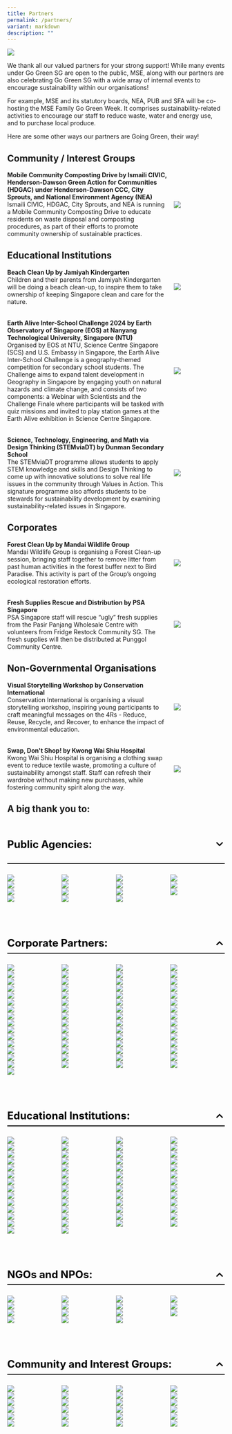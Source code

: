 ```yaml
---
title: Partners
permalink: /partners/
variant: markdown
description: ""
---
```

![](/images/banner-about-us.png)

We thank all our valued partners for your strong support! While many events under Go Green SG are open to the public, MSE, along with our partners are also celebrating Go Green SG with a wide array of internal events to encourage sustainability within our organisations!

For example, MSE and its statutory boards, NEA, PUB and SFA will be co-hosting the MSE Family Go Green Week. It comprises sustainability-related activities to encourage our staff to reduce waste, water and energy use, and to purchase local produce. 

Here are some other ways our partners are Going Green, their way!

## Community / Interest Groups

<style>
	.two-col {
		display: flex;
    flex-direction: column;
		gap: 2rem;
	
	}
	
	.two-col__item {
		display: flex;
		align-items: center;
		justify-content: space-between;
		flex-wrap: wrap;
		gap: 1rem;
	
	}
	
	.two-col__item__body {
		flex: 1 1 70%;
	
	}
	
	div.two-col__item__body p,
	div.two-col__item__body p.two-col__item__title {
		margin: 0;
	
	}
	
	.two-col__item__image {
	    flex: 1 1 20%;
	
	}
	
	.two-col__item__image img {
		max-width: 100px;
    margin-right: 0;
	
	}
	
	@media (max-width: 576px) {
		.two-col__item__body {
			flex: 1 1 100%;
	
		}
	
		.two-col__item__image {
			order: -1;
	
		}
	
		.two-col__item__image img {
			margin: auto;
		}
	
	}
	
</style>

<div class="two-col">
		<div class="two-col__item">
		<div class="two-col__item__body">
			<p class="two-col__item__title"><strong>Mobile Community Composting Drive by Ismaili CIVIC, Henderson-Dawson Green Action for Communities (HDGAC) under Henderson-Dawson CCC, City Sprouts, and National Environment Agency (NEA)</strong></p>
			<p>Ismaili CIVIC, HDGAC, City Sprouts, and NEA is running a Mobile Community Composting Drive to educate residents on waste disposal and composting procedures, as part of their efforts to promote community ownership of sustainable practices.</p>
		</div>
		<div class="two-col__item__image">
			<img src="/images/Our_Partners_2024/Community_and_Interest_Groups/Ismaili_CIVIC.png">
		</div>
	</div>
</div>

## Educational Institutions

<div class="two-col">
		<div class="two-col__item">
		<div class="two-col__item__body">
			<p class="two-col__item__title"><strong>Beach Clean Up by Jamiyah Kindergarten</strong></p>
			<p>Children and their parents from Jamiyah Kindergarten will be doing a beach clean-up, to inspire them to take ownership of keeping Singapore clean and care for the nature.</p>
		</div>
		<div class="two-col__item__image">
			<img src="/images/Our_Partners_2024/Educational_Institutions/Jamiyah_Kindergarten.png">
		</div>
	</div>
	<div class="two-col__item">
		<div class="two-col__item__body">
			<p class="two-col__item__title"><strong>Earth Alive Inter-School Challenge 2024 by Earth Observatory of Singapore (EOS) at Nanyang Technological University, Singapore (NTU)</strong></p>
			<p>Organised by EOS at NTU, Science Centre Singapore (SCS) and U.S. Embassy in Singapore, the Earth Alive Inter-School Challenge is a geography-themed competition for secondary school students. The Challenge aims to expand talent development in Geography in Singapore by engaging youth on natural hazards and climate change, and consists of two components: a Webinar with Scientists and the Challenge Finale where participants will be tasked with quiz missions and invited to play station games at the Earth Alive exhibition in Science Centre Singapore.</p>
		</div>
		<div class="two-col__item__image">
			<img src="/images/Our_Partners_2024/Educational_Institutions/Nanyang_Technological_University_Earth_Observatory_Singapore.png">
		</div>
	</div>
	<div class="two-col__item">
		<div class="two-col__item__body">
			<p class="two-col__item__title"><strong>Science, Technology, Engineering, and Math via Design Thinking (STEMviaDT) by Dunman Secondary School</strong></p>
			<p>The STEMviaDT programme allows students to apply STEM knowledge and skills and Design Thinking to come up with innovative solutions to solve real life issues in the community through Values in Action. This signature programme also affords students to be stewards for sustainability development by examining sustainability-related issues in Singapore.</p>
		</div>
		<div class="two-col__item__image">
			<img src="/images/Our_Partners_2024/Educational_Institutions/Dunman_Sec_Logo.png">
		</div>
	</div>	
</div>
	
## Corporates
<div class="two-col">
	<div class="two-col__item">
		<div class="two-col__item__body">
			<p class="two-col__item__title"><strong>Forest Clean Up by Mandai Wildlife Group</strong></p>
			<p>Mandai Wildlife Group is organising a Forest Clean-up session, bringing staff together to remove litter from past human activities in the forest buffer next to Bird Paradise. This activity is part of the Group’s ongoing ecological restoration efforts.</p>
		</div>
		<div class="two-col__item__image">
			<img src="/images/Our_Partners_2024/Corporates/Mandai_Wildlife_Group.png">
		</div>
	</div>
	<div class="two-col__item">
		<div class="two-col__item__body">
			<p class="two-col__item__title"><strong>Fresh Supplies Rescue and Distribution by PSA Singapore</strong></p>
			<p>PSA Singapore staff will rescue “ugly” fresh supplies from the Pasir Panjang Wholesale Centre with volunteers from Fridge Restock Community SG. The fresh supplies will then be distributed at Punggol Community Centre.</p>
		</div>
		<div class="two-col__item__image">
			<img src="/images/Our%20Partners/Corporate/psa%20corporation.png">
</div>
	</div>
</div>

## Non-Governmental Organisations
<div class="two-col">
	<div class="two-col__item">
		<div class="two-col__item__body">
			<p class="two-col__item__title"><strong>Visual Storytelling Workshop by Conservation International</strong></p>
			<p>Conservation International is organising a visual storytelling workshop, inspiring young participants to craft meaningful messages on the 4Rs - Reduce, Reuse, Recycle, and Recover, to enhance the impact of environmental education.</p>
		</div>
		<div class="two-col__item__image">
			<img src="/images/Our_Partners_2024/NGOs_and_NPOs/Conservation_International.png">
		</div>
	</div>
	<div class="two-col__item">
		<div class="two-col__item__body">
			<p class="two-col__item__title"><strong>Swap, Don't Shop! by Kwong Wai Shiu Hospital</strong></p>
			<p>Kwong Wai Shiu Hospital is organising a clothing swap event to reduce textile waste, promoting a culture of sustainability amongst staff. Staff can refresh their wardrobe without making new purchases, while fostering community spirit along the way.</p>
		</div>
		<div class="two-col__item__image">
			<img src="/images/Our_Partners_2024/NGOs_and_NPOs/Kwong_Wai_Shiu_Hospital.png">
</div>
	</div></div>


## A big thank you to:

<style>

.accordion {

margin-bottom: 1.5rem;

}

.accordion .row {
display: grid;
grid-template-columns: repeat(4, 1fr);
/* gap: .5rem; */
margin: 0;

}

.accordion .row .col {
width: 100%;

}

.accordion > .bp-accordion-header {
background-color: transparent;
padding-bottom: .5rem;
border-bottom: 2px solid black;
font-size: 24px;

}

.bp-accordion-body {
margin-bottom: 5rem;

}

.accordion > .bp-accordion-header:hover {
background-color: transparent;

}

.accordion > .bp-accordion-header > .bp-accordion-button {
display: block;
width: 100%;
text-decoration: none;
margin: 0;
color: black;

}

.bp-accordion-button::before {
content: "";

}

.bp-accordion-button.sgds-icon-plus {
content: "";

}

.bp-accordion-button.sgds-icon-minus {
content: "";

}

.bp-accordion-button-wrapper {
display: flex;
justify-content: space-between;
align-items: center;

}

.arrow-icon {
transition: all .5s;
transform: rotate(180deg);

}

.accordion:first-child .arrow-icon {
transform: rotate(0);

}

.bp-accordion-header:has( > .bp-accordion-button.sgds-icon-plus) .arrow-icon {
transform: rotate(180deg);

}

.bp-accordion-header:has( > .bp-accordion-button.sgds-icon-minus) .arrow-icon {
transform: rotate(0);

}

</style>

<div class="accordion-container">
<div class="accordion">
<h3 class="bp-accordion-header">
<a class="bp-accordion-button">
<div class="bp-accordion-button-wrapper">
<span>Public Agencies:</span>

<svg class="arrow-icon" xmlns="http://www.w3.org/2000/svg" width="24" height="24" viewBox="0 0 24 24"><g id="feArrowDown0" fill="none" fill-rule="evenodd" stroke="none" stroke-width="1"><g id="feArrowDown1" fill="currentColor"><path id="feArrowDown2" d="m6 7l6 6l6-6l2 2l-8 8l-8-8z"></path></g></g></svg>
</div>
</a>
</h3>

<div class="bp-accordion-body">
<div class="row">
<div class="col is-one-quarter">
<img src="/images/Our_Partners_2024/Public_Agencies/Active_Health.png">
</div>

<div class="col is-one-quarter">
<img src="/images/Our_Partners_2024/Public_Agencies/Housing_Development_Board.png">
</div>

<div class="col is-one-quarter">
<img src="/images/Our_Partners_2024/Public_Agencies/JTC_Corporation.png">
</div>

<div class="col is-one-quarter">
<img src="/images/Our_Partners_2024/Public_Agencies/Land_Transport_Authority.png">
</div>

<div class="col is-one-quarter">
<img src="/images/Our_Partners_2024/Public_Agencies/Maritime_and_Port_Authority_of_Singapore.png">
</div>

<div class="col is-one-quarter">
<img src="/images/Our_Partners_2024/Public_Agencies/National_Environment_Agency.png">
</div>

<div class="col is-one-quarter">
<img src="/images/Our_Partners_2024/Public_Agencies/National_Library_Board.png">
</div>
	
<div class="col is-one-quarter">
<img src="/images/Our_Partners_2024/Public_Agencies/National_Water_Agency_PUB.png">
</div>

<div class="col is-one-quarter">
<img src="/images/Our_Partners_2024/Public_Agencies/NParks.png">
</div>

<div class="col is-one-quarter">
<img src="/images/Our_Partners_2024/Public_Agencies/Peoples_Association.png">
</div>

<div class="col is-one-quarter">
<img src="/images/Our_Partners_2024/Public_Agencies/Science_Centre_Board.png">
</div>

<div class="col is-one-quarter">
<img src="/images/Our_Partners_2024/Public_Agencies/Sentosa_Development_Corporation.png">
</div>

<div class="col is-one-quarter">
<img src="/images/Our_Partners_2024/Public_Agencies/Singapore_Food_Agency.png">
</div>

<div class="col is-one-quarter">
<img src="/images/Our_Partners_2024/Public_Agencies/Tanjong_Pagar_Town_Council.png">
</div>

<div class="col is-one-quarter">
<img src="/images/Our_Partners_2024/Public_Agencies/Urban_Redevelopment_Authority.png">
</div>
</div>
</div>
</div>
<div class="accordion">
<h3 class="bp-accordion-header">
<a class="bp-accordion-button">
<div class="bp-accordion-button-wrapper">
<span>Corporate Partners:</span>
<svg class="arrow-icon" xmlns="http://www.w3.org/2000/svg" width="24" height="24" viewBox="0 0 24 24"><g id="feArrowDown0" fill="none" fill-rule="evenodd" stroke="none" stroke-width="1"><g id="feArrowDown1" fill="currentColor"><path id="feArrowDown2" d="m6 7l6 6l6-6l2 2l-8 8l-8-8z"></path></g></g></svg>
</div>
</a>
</h3>
<div class="bp-accordion-body">
<div class="row">
<div class="col is-one-quarter">
<img src="/images/Our_Partners_2024/Corporates/Apeiron_Bioenergy.png">
</div>


<div class="col is-one-quarter">
<img src="/images/Our_Partners_2024/Corporates/Blue_Ocean_Aquaculture_Technology_Pte_Ltd.png">
</div>

<div class="col is-one-quarter">
<img src="/images/Our_Partners_2024/Corporates/CapitaLand_Development.png">
</div>

<div class="col is-one-quarter">
<img src="/images/Our_Partners_2024/Corporates/Castlery_Pte_Ltd.png">
</div>

<div class="col is-one-quarter">
<img src="/images/Our_Partners_2024/Corporates/CDG_ENGIE.png">
</div>

<div class="col is-one-quarter">
<img src="/images/Our_Partners_2024/Corporates/Changi_Airport_Group.png">
</div>

<div class="col is-one-quarter">
<img src="/images/Our_Partners_2024/Corporates/City_Developments_Limited.png">
</div>

<div class="col is-one-quarter">
<img src="/images/Our_Partners_2024/Corporates/City_Sprouts.png">
</div>

<div class="col is-one-quarter">
<img src="/images/Our_Partners_2024/Corporates/conutink_pte_ltd.png">
</div>

<div class="col is-one-quarter">
<img src="/images/Our_Partners_2024/Corporates/D_Arts.png">
</div>

<div class="col is-one-quarter">
<img src="/images/Our_Partners_2024/Corporates/D2Lsg.jpg">
</div>

<div class="col is-one-quarter">
<img src="/images/Our_Partners_2024/Corporates/Ecomore.png">
</div>

<div class="col is-one-quarter">
<img src="/images/Our_Partners_2024/Corporates/Ecosami.png">
</div>

<div class="col is-one-quarter">
<img src="/images/Our_Partners_2024/Corporates/Edible_Garden_City.png">
</div>

<div class="col is-one-quarter">
<img src="/images/Our_Partners_2024/Corporates/Gardens_by_the_Bay.png">
</div>

<div class="col is-one-quarter">
<img src="/images/Our_Partners_2024/Corporates/GINLEE_Studio.png">
</div>

<div class="col is-one-quarter">
<img src="/images/Our_Partners_2024/Corporates/Gojek.png">
</div>

<div class="col is-one-quarter">
<img src="/images/Our_Partners_2024/Corporates/Green_In_Future.png">
</div>

<div class="col is-one-quarter">
<img src="/images/Our_Partners_2024/Corporates/green_sproutz_singapore.png">
</div>

<div class="col is-one-quarter">
<img src="/images/Our_Partners_2024/Corporates/Hidden_SG.png">
</div>

<div class="col is-one-quarter">
<img src="/images/Our_Partners_2024/Corporates/Institute_of_Mental_Health.png">
</div>

<div class="col is-one-quarter">
<img src="/images/Our_Partners_2024/Corporates/invosystems_solutions_pte_ltd.png">
</div>

<div class="col is-one-quarter">
<img src="/images/Our_Partners_2024/Corporates/ION_Orchard.png">
</div>

<div class="col is-one-quarter">
<img src="/images/Our_Partners_2024/Corporates/Lazarus_Sea_Sports_Centre.png">
</div>

<div class="col is-one-quarter">
<img src="/images/Our_Partners_2024/Corporates/Life_Architech_Pte_Ltd.png">
</div>

<div class="col is-one-quarter">
<img src="/images/Our_Partners_2024/Corporates/Magorium.png">
</div>

<div class="col is-one-quarter">
<img src="/images/Our_Partners_2024/Corporates/Mandai_Wildlife_Group.png">
</div>

<div class="col is-one-quarter">
<img src="/images/Our_Partners_2024/Corporates/Marina_Bay_Sands.png">
</div>

<div class="col is-one-quarter">
<img src="/images/Our_Partners_2024/Corporates/Metta_Welfare_Association.png">
</div>

<div class="col is-one-quarter">
<img src="/images/Our_Partners_2024/Corporates/Micron_Semiconductor_Asia_Pte_Ltd.png">
</div>

<div class="col is-one-quarter">
<img src="/images/Our_Partners_2024/Corporates/Mount_Faber_Leisure_Group_Pte_Ltd.png">
</div>

<div class="col is-one-quarter">
<img src="/images/Our_Partners_2024/Corporates/OCBC_Bank.png">
</div>

<div class="col is-one-quarter">
<img src="/images/Our_Partners_2024/Corporates/OCERA_Games.png">
</div>

<div class="col is-one-quarter">
<img src="/images/Our_Partners_2024/Corporates/Otolith_Enrichment.png">
</div>

<div class="col is-one-quarter">
<img src="/images/Our_Partners_2024/Corporates/pass_it_on_elab_pte_ltd.png">
</div>

<div class="col is-one-quarter">
<img src="/images/Our_Partners_2024/Corporates/Play_Beyond_Private_Limited.png">
</div>

<div class="col is-one-quarter">
<img src="/images/Our_Partners_2024/Corporates/PSA_Singapore.png">
</div>

<div class="col is-one-quarter">
<img src="/images/Our_Partners_2024/Corporates/Razer_Asia_Pacific_Pte_Ltd.png">
</div>

<div class="col is-one-quarter">
<img src="/images/Our_Partners_2024/Corporates/Reebelo_Singapore.png">
</div>

<div class="col is-one-quarter">
<img src="/images/Our_Partners_2024/Corporates/Resorts_World_Sentosa.png">
</div>

<div class="col is-one-quarter">
<img src="/images/Our_Partners_2024/Corporates/Resorts_World_Sentosa_Singapore_SEAA.png">
</div>

<div class="col is-one-quarter">
<img src="/images/Our_Partners_2024/Corporates/Schneider_Electric.png">
</div>

<div class="col is-one-quarter">
<img src="/images/Our_Partners_2024/Corporates/Sembcorp.png">
</div>

<div class="col is-one-quarter">
<img src="/images/Our_Partners_2024/Corporates/Semula.png">
</div>

<div class="col is-one-quarter">
<img src="/images/Our_Partners_2024/Corporates/Shangri_la_Singapore.png">
</div>

<div class="col is-one-quarter">
<img src="/images/Our_Partners_2024/Corporates/susGain.png">
</div>

<div class="col is-one-quarter">
<img src="/images/Our_Partners_2024/Corporates/Soft_Toy_Hospital.png">
</div>

<div class="col is-one-quarter">
<img src="/images/Our_Partners_2024/Corporates/Sustenir_Agriculture_Singapore_Pte_Ltd.png">
</div>

<div class="col is-one-quarter">
<img src="/images/Our_Partners_2024/Corporates/The_Circular_Classroom.png">
</div>

<div class="col is-one-quarter">
<img src="/images/Our_Partners_2024/Corporates/The_Fullerton_Hotel_Singapore.png">
</div>

<div class="col is-one-quarter">
<img src="/images/Our_Partners_2024/Corporates/The_Rainbow_Artisan.png">
</div>

<div class="col is-one-quarter">
<img src="/images/Our_Partners_2024/Corporates/The_Transmutation_Principle.png">
</div>

<div class="col is-one-quarter">
<img src="/images/Our_Partners_2024/Corporates/The_Untamed_Paths.png">
</div>

<div class="col is-one-quarter">
<img src="/images/Our_Partners_2024/Corporates/Tribe_Pte_Ltd.png">
</div>

<div class="col is-one-quarter">
<img src="/images/Our_Partners_2024/Corporates/Urban_Green_Dot_Pte_Ltd.png">
</div>

<div class="col is-one-quarter">
<img src="/images/Our_Partners_2024/Corporates/Verizon_Communications_Singapore_Pte_Ltd.png">
</div>

<div class="col is-one-quarter">
<img src="/images/Our_Partners_2024/Corporates/Vidacity.png">
</div>
	
<div class="col is-one-quarter">
<img src="/images/Our_Partners_2024/Corporates/Vintagewknd.png">
</div>

<div class="col is-one-quarter">
<img src="/images/Our_Partners_2024/Corporates/WermTech_Asia_Pte_Ltd.png">
</div>

<div class="col is-one-quarter">
<img src="/images/Our_Partners_2024/Corporates/Young_Nautilus.png">
</div>

<div class="col is-one-quarter">
<img src="/images/Our_Partners_2024/Corporates/YTL_PowerSeraya.png">
</div>

</div>
</div>
</div>
<div class="accordion">
<h3 class="bp-accordion-header">
<a class="bp-accordion-button">
<div class="bp-accordion-button-wrapper">
<span>Educational Institutions:</span>
<svg class="arrow-icon" xmlns="http://www.w3.org/2000/svg" width="24" height="24" viewBox="0 0 24 24"><g id="feArrowDown0" fill="none" fill-rule="evenodd" stroke="none" stroke-width="1"><g id="feArrowDown1" fill="currentColor"><path id="feArrowDown2" d="m6 7l6 6l6-6l2 2l-8 8l-8-8z"></path></g></g></svg>
</div>
</a>
</h3>
<div class="bp-accordion-body">
<div class="row">

<div class="col is-one-quarter">
<img src="/images/Our_Partners_2024/Educational_Institutions/anglo_chinese_school_primary.png">
</div>

<div class="col is-one-quarter">
<img src="/images/Our_Partners_2024/Educational_Institutions/Sustainable_Learning_Lab.png">
</div>

<div class="col is-one-quarter">
<img src="/images/Our_Partners_2024/Educational_Institutions/Skool4kidz_Pte_Ltd.png">
</div>

<div class="col is-one-quarter">
<img src="/images/Our_Partners_2024/Educational_Institutions/River_Valley_Primary_School.jpg">
</div>

<div class="col is-one-quarter">
<img src="/images/Our_Partners_2024/Educational_Institutions/National_Junior_College.png">
</div>

<div class="col is-one-quarter">
<img src="/images/Our_Partners_2024/Educational_Institutions/Singapore_University_of_Social_Sciences.jpg">
</div>

<div class="col is-one-quarter">
<img src="/images/Our_Partners_2024/Educational_Institutions/Republic_Polytechnic.png">
</div>

<div class="col is-one-quarter">
<img src="/images/Our_Partners_2024/Educational_Institutions/National_University_of_Singapore_Sustainable_Tropical_Data_Centre_Testbed.png">
</div>

<div class="col is-one-quarter">
<img src="/images/Our_Partners_2024/Educational_Institutions/St_Margarets_School_Primary.png">
</div>

<div class="col is-one-quarter">
<img src="/images/Our_Partners_2024/Educational_Institutions/Yuan_Ching_Secondary_School.png">
</div>

<div class="col is-one-quarter">
<img src="/images/Our_Partners_2024/Educational_Institutions/Yishun_Secondary_School.jpg">
</div>

<div class="col is-one-quarter">
<img src="/images/Our_Partners_2024/Educational_Institutions/moe_kindergarten.jpg">
</div>

<div class="col is-one-quarter">
<img src="/images/Our_Partners_2024/Educational_Institutions/West_Spring_Primary_School.jpg">
</div>

<div class="col is-one-quarter">
<img src="/images/Our_Partners_2024/Educational_Institutions/Valour_Primary_School.png">
</div>

<div class="col is-one-quarter">
<img src="/images/Our_Partners_2024/Educational_Institutions/The_Little_Skool_House_Downtown_East.png">
</div>

<div class="col is-one-quarter">
<img src="/images/Our_Partners_2024/Educational_Institutions/Telok_Kurau_Primary_School.png">
</div>

<div class="col is-one-quarter">
<img src="/images/Our_Partners_2024/Educational_Institutions/Star_Learners_Yio_Chu_Kang_Pte_Ltd.jpg">
</div>

<div class="col is-one-quarter">
<img src="/images/Our_Partners_2024/Educational_Institutions/St_Anthonys_Primary_School.jpg">
</div>

<div class="col is-one-quarter">
<img src="/images/Our_Partners_2024/Educational_Institutions/Springfield_Secondary_School.png">
</div>

<div class="col is-one-quarter">
<img src="/images/Our_Partners_2024/Educational_Institutions/Singapore_Polytechnic.png">
</div>

<div class="col is-one-quarter">
<img src="/images/Our_Partners_2024/Educational_Institutions/Shuqun_Primary_School.jpg">
</div>

<div class="col is-one-quarter">
<img src="/images/Our_Partners_2024/Educational_Institutions/Rulang_Primary_School.png">
</div>

<div class="col is-one-quarter">
<img src="/images/Our_Partners_2024/Educational_Institutions/Rivervale_Primary_School.jpg">
</div>

<div class="col is-one-quarter">
<img src="/images/Our_Partners_2024/Educational_Institutions/Ridge_View_Residential_College.jpg">
</div>

<div class="col is-one-quarter">
<img src="/images/Our_Partners_2024/Educational_Institutions/Qihua_Primary_School.jpg">
</div>

<div class="col is-one-quarter">
<img src="/images/Our_Partners_2024/Educational_Institutions/Punggol_Primary_School.jpg">
</div>

<div class="col is-one-quarter">
<img src="/images/Our_Partners_2024/Educational_Institutions/Punggol_Cove_Primary_School.jpg">
</div>

<div class="col is-one-quarter">
<img src="/images/Our_Partners_2024/Educational_Institutions/PCF_Sparkletots.png">
</div>

<div class="col is-one-quarter">
<img src="/images/Our_Partners_2024/Educational_Institutions/PCF_Sparkletots_Preschool.jpg">
</div>

<div class="col is-one-quarter">
<img src="/images/Our_Partners_2024/Educational_Institutions/My_First_Skool_Ang_Mo_Kio.png">
</div>

<div class="col is-one-quarter">
<img src="/images/Our_Partners_2024/Educational_Institutions/Northoaks_Primary_School.png">
</div>

<div class="col is-one-quarter">
<img src="/images/Our_Partners_2024/Educational_Institutions/Nanyang_Polytechnic_Geo_Council.png">
</div>

<div class="col is-one-quarter">
<img src="/images/Our_Partners_2024/Educational_Institutions/Nanyang_Girls_High_School.png">
</div>

<div class="col is-one-quarter">
<img src="/images/Our_Partners_2024/Educational_Institutions/St_Andrews_Secondary_School.jpg">
</div>

<div class="col is-one-quarter">
<img src="/images/Our_Partners_2024/Educational_Institutions/Geylang_Methodist_School_Primary.jpg">
</div>

<div class="col is-one-quarter">
<img src="/images/Our_Partners_2024/Educational_Institutions/Fuchun_Primary_School.png">
</div>

<div class="col is-one-quarter">
<img src="/images/Our_Partners_2024/Educational_Institutions/Marsiling_Primary_School.png">
</div>

<div class="col is-one-quarter">
<img src="/images/Our_Partners_2024/Educational_Institutions/MY_World_Preschool.jpg">
</div>

<div class="col is-one-quarter">
<img src="/images/Our_Partners_2024/Educational_Institutions/Learning_Vision_at_Work_Ptd_Ltd.png">
</div>

<div class="col is-one-quarter">
<img src="/images/Our_Partners_2024/Educational_Institutions/Jurong_Primary_School.png">
</div>

<div class="col is-one-quarter">
<img src="/images/Our_Partners_2024/Educational_Institutions/Hwa_Chong_International_School.jpg">
</div>

<div class="col is-one-quarter">
<img src="/images/Our_Partners_2024/Educational_Institutions/Huamin_Primary_School.png">
</div>

<div class="col is-one-quarter">
<img src="/images/Our_Partners_2024/Educational_Institutions/Greenwood_Primary_School.jpg">
</div>

<div class="col is-one-quarter">
<img src="/images/Our_Partners_2024/Educational_Institutions/Greendale_Secondary_School.jpg">
</div>

<div class="col is-one-quarter">
<img src="/images/Our_Partners_2024/Educational_Institutions/Fernvale_Primary_School.jpg">
</div>

<div class="col is-one-quarter">
<img src="/images/Our_Partners_2024/Educational_Institutions/evergreen_secondary_school.png">
</div>

<div class="col is-one-quarter">
<img src="/images/Our_Partners_2024/Educational_Institutions/Deyi_Secondary_School.png">
</div>

<div class="col is-one-quarter">
<img src="/images/Our_Partners_2024/Educational_Institutions/CHIJ_St_Josephs_Convent.gif">
</div>

<div class="col is-one-quarter">
<img src="/images/Our_Partners_2024/Educational_Institutions/APSN_Chaoyang_School.jpg">
</div>

<div class="col is-one-quarter">
<img src="/images/Our_Partners_2024/Educational_Institutions/Agape_Little_Uni_Clementi.png">
</div>

<div class="col is-one-quarter">
<img src="/images/Our_Partners_2024/Educational_Institutions/Fengshan_Primary_School.png">
</div>

<div class="col is-one-quarter">
<img src="/images/Our_Partners_2024/Educational_Institutions/Dunman_Sec_Logo.png">
</div>

<div class="col is-one-quarter">
<img src="/images/Our_Partners_2024/Educational_Institutions/Jamiyah_Kindergarten.png">
</div>

<div class="col is-one-quarter">
<img src="/images/Our_Partners_2024/Educational_Institutions/Nanyang_Technological_University_Earth_Observatory_Singapore.png">
</div>
</div>
</div>
</div>
<div class="accordion">
<h3 class="bp-accordion-header">
<a class="bp-accordion-button">
<div class="bp-accordion-button-wrapper">
<span>NGOs and NPOs:</span>
<svg class="arrow-icon" xmlns="http://www.w3.org/2000/svg" width="24" height="24" viewBox="0 0 24 24"><g id="feArrowDown0" fill="none" fill-rule="evenodd" stroke="none" stroke-width="1"><g id="feArrowDown1" fill="currentColor"><path id="feArrowDown2" d="m6 7l6 6l6-6l2 2l-8 8l-8-8z"></path></g></g></svg>
</div>
</a>
</h3>
<div class="bp-accordion-body">
<div class="row">

<div class="col is-one-quarter">
<img src="/images/Our_Partners_2024/NGOs_and_NPOs/Stridy.png">
</div>

<div class="col is-one-quarter">
<img src="/images/Our_Partners_2024/NGOs_and_NPOs/My_Community.png">
</div>

<div class="col is-one-quarter">
<img src="/images/Our_Partners_2024/NGOs_and_NPOs/Halogen_Foundation_Singapore.png">
</div>

<div class="col is-one-quarter">
<img src="/images/Our_Partners_2024/NGOs_and_NPOs/Tzu_Chi_Humanistic_Youth_Centre.png">
</div>

<div class="col is-one-quarter">
<img src="/images/Our_Partners_2024/NGOs_and_NPOs/Sustainable_Energy_Association_of_Singapore.png">
</div>

<div class="col is-one-quarter">
<img src="/images/Our_Partners_2024/NGOs_and_NPOs/Singapore_Fashion_Council.png">
</div>

<div class="col is-one-quarter">
<img src="/images/Our_Partners_2024/NGOs_and_NPOs/Nature_Society_Singapore.png">
</div>

<div class="col is-one-quarter">
<img src="/images/Our_Partners_2024/NGOs_and_NPOs/Kranji_Countryside_Association.png">
</div>

<div class="col is-one-quarter">
<img src="/images/Our_Partners_2024/NGOs_and_NPOs/Fridge_Restock_Community_SG.jpg">
</div>

<div class="col is-one-quarter">
<img src="/images/Our_Partners_2024/NGOs_and_NPOs/EB_Impact.png">
</div>

<div class="col is-one-quarter">
<img src="/images/Our_Partners_2024/NGOs_and_NPOs/Buddhist_Compassion_Relief_Tzu_Chi_Foundation_Singapore.png">
</div>

<div class="col is-one-quarter">
<img src="/images/Our_Partners_2024/NGOs_and_NPOs/World_Wide_Fund_for_Nature_Singapore.jpg">
</div>

<div class="col is-one-quarter">
<img src="/images/Our_Partners_2024/NGOs_and_NPOs/United_Nations_Global_Compact_Network_Singapore.png">
</div>

<div class="col is-one-quarter">
<img src="/images/Our_Partners_2024/NGOs_and_NPOs/Conservation_International.png">
</div>

<div class="col is-one-quarter">
<img src="/images/Our_Partners_2024/NGOs_and_NPOs/Kwong_Wai_Shiu_Hospital.png">
</div>

</div>
</div>
</div>
<div class="accordion">
<h3 class="bp-accordion-header">
<a class="bp-accordion-button">
<div class="bp-accordion-button-wrapper">
<span>Community and Interest Groups:</span>
<svg class="arrow-icon" xmlns="http://www.w3.org/2000/svg" width="24" height="24" viewBox="0 0 24 24"><g id="feArrowDown0" fill="none" fill-rule="evenodd" stroke="none" stroke-width="1"><g id="feArrowDown1" fill="currentColor"><path id="feArrowDown2" d="m6 7l6 6l6-6l2 2l-8 8l-8-8z"></path></g></g></svg>
</div>
</a>
</h3>
<div class="bp-accordion-body">
<div class="row">

<div class="col is-one-quarter">
<img src="/images/Our_Partners_2024/Community_and_Interest_Groups/Tampines_Central_CC.png">
</div>

<div class="col is-one-quarter">
<img src="/images/Our_Partners_2024/Community_and_Interest_Groups/Champs_for_Our_Environment.png">
</div>

<div class="col is-one-quarter">
<img src="/images/Our_Partners_2024/Community_and_Interest_Groups/SingHealth_Duke_NUS_Institute_of_Biodiversity_Medicine.png">
</div>

<div class="col is-one-quarter">
<img src="/images/Our_Partners_2024/Community_and_Interest_Groups/LepakInSG.png">
</div>

<div class="col is-one-quarter">
<img src="/images/Our_Partners_2024/Community_and_Interest_Groups/Henderson_Dawson_CCC.png">
</div>

<div class="col is-one-quarter">
<img src="/images/Our_Partners_2024/Community_and_Interest_Groups/Climate_Action_SG_Alliance.png">
</div>

<div class="col is-one-quarter">
<img src="/images/Our_Partners_2024/Community_and_Interest_Groups/SMU_Verts_Environmental_Club.png">
</div>

<div class="col is-one-quarter">
<img src="/images/Our_Partners_2024/Community_and_Interest_Groups/SIT_Action_for_Environmental_Conservation.png">
</div>

<div class="col is-one-quarter">
<img src="/images/Our_Partners_2024/Community_and_Interest_Groups/Residents_Network.png">
</div>

<div class="col is-one-quarter">
<img src="/images/Our_Partners_2024/Community_and_Interest_Groups/Punggol_Coast_Nature_Kakis.jpg">
</div>

<div class="col is-one-quarter">
<img src="/images/Our_Partners_2024/Community_and_Interest_Groups/Nee_Soon_Link_Youth_Network.jpg">
</div>

<div class="col is-one-quarter">
<img src="/images/Our_Partners_2024/Community_and_Interest_Groups/nparks_nature_kakis.png">
</div>

<div class="col is-one-quarter">
<img src="/images/Our_Partners_2024/Community_and_Interest_Groups/punggol_coast_green_action_committee.jpg">
</div>

<div class="col is-one-quarter">
<img src="/images/Our_Partners_2024/Community_and_Interest_Groups/TAMPINES_CENTRAL_CC_IAEC.png">
</div>

<div class="col is-one-quarter">
<img src="/images/Our_Partners_2024/Community_and_Interest_Groups/Clementi_Nature_Kakis.png">
</div>

<div class="col is-one-quarter">
<img src="/images/Our_Partners_2024/Community_and_Interest_Groups/Canla_Club.png">
</div>

<div class="col is-one-quarter">
<img src="/images/Our_Partners_2024/Community_and_Interest_Groups/Loris_and_Owl.png">
</div>

<div class="col is-one-quarter">
<img src="/images/Our_Partners_2024/Community_and_Interest_Groups/Friends_of_Chestnut_Nature_Park.png">
</div>

<div class="col is-one-quarter">
<img src="/images/Our_Partners_2024/Community_and_Interest_Groups/Just_Keep_Thinking.png">
</div>

<div class="col is-one-quarter">
<img src="/images/Our_Partners_2024/Community_and_Interest_Groups/Nee_Soon_East_Community_Club_Management_Committee.png">
</div>

<div class="col is-one-quarter">
<img src="/images/Our_Partners_2024/Community_and_Interest_Groups/National_University_of_Singapore_Toddycats.png">
</div>

<div class="col is-one-quarter">
<img src="/images/Our_Partners_2024/Community_and_Interest_Groups/SL2_Impact.png">
</div>

<div class="col is-one-quarter">
<img src="/images/Our_Partners_2024/Community_and_Interest_Groups/Crane.png">
</div>

<div class="col is-one-quarter">
<img src="/images/Our_Partners_2024/Community_and_Interest_Groups/Ismaili_CIVIC.png">
</div>
</div>
</div>
</div></div>